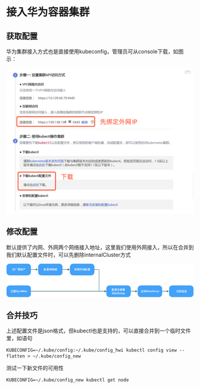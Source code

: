 # 接入华为容器集群

## 获取配置

华为集群接入方式也是直接使用kubeconfig，管理员可从console下载，如图示：

![](<../../.gitbook/assets/image (27).png>)

## 修改配置

默认提供了内网、外网两个网络接入地址，这里我们使用外网接入，所以在合并到我们默认配置文件时，可以先删除internalCluster方式

![](<../../.gitbook/assets/image (41).png>)

## 合并技巧

上述配置文件是json格式，但kubectl也是支持的，可以直接合并到一个临时文件里，如语句

```
KUBECONFIG=~/.kube/config:~/.kube/config_hwi kubectl config view --flatten > ~/.kube/config_new
```

测试一下新文件的可用性

```
KUBECONFIG=~/.kube/config_new kubectl get node
```

